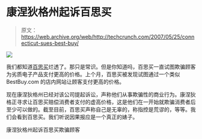# 康涅狄格州起诉百思买

> 原文：<https://web.archive.org/web/http://techcrunch.com/2007/05/25/connecticut-sues-best-buy/>

![](img/c8a34449d5d594db0a1a3a820f40693b.png)

我们都知道[百思买](https://web.archive.org/web/20150919144955/http://crunchgear.com/2007/04/03/five-ways-best-buy-ruined-geek-squad/)烂透了。那只是常识。但是你知道吗，百思买一直试图欺骗顾客为劣质电子产品支付更高的价格。上个月，百思买被发现试图通过一个类似 BestBuy.com 的店内网站让顾客支付更高的价格。

现在康涅狄格州已经对该公司提起诉讼，声称他们从事欺骗性的商业行为。康涅狄格正寻求让百思买赔偿消费者支付的虚高价格，这是他们在一开始就欺骗消费者后至少可以做的。截至目前，百思买声称自己是无辜的，称指控是荒谬的，等等。我们会看到百思买。我们听说因果报应是一个真正的婊子。

康涅狄格州起诉百思买欺骗顾客